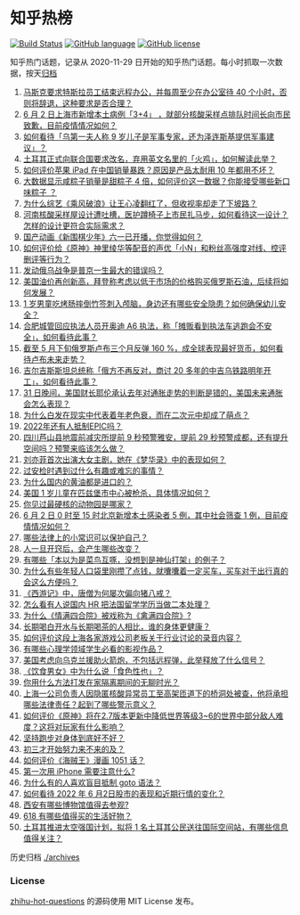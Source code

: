 # 知乎热榜
[![Build Status](https://github.com/ToWeLong/zhihu-hot-questions/workflows/CI/badge.svg)](https://github.com/ToWeLong/zhihu-hot-questions/actions)
[![GitHub language](https://img.shields.io/badge/language-golang-orange.svg)](https://golang.org/)
[![GitHub license](https://img.shields.io/github/license/ToWeLong/zhihu-hot-questions)](https://github.com/ToWeLong/zhihu-hot-questions/blob/main/LICENSE)

知乎热门话题，记录从 2020-11-29 日开始的知乎热门话题。每小时抓取一次数据，按天[归档](./archives)

<!-- BEGIN -->

1. [马斯克要求特斯拉员工结束远程办公，并每周至少在办公室待 40 个小时，否则将辞退，这种要求是否合理？](https://www.zhihu.com/question/535719937)
1. [6 月 2 日上海市新增本土病例「3+4」 ，就部分核酸采样点排队时间长向市民致歉，目前疫情情况如何？](https://www.zhihu.com/question/535781257)
1. [如何看待「乌第一夫人称 9 岁儿子是军事专家，还为泽连斯基提供军事建议」？](https://www.zhihu.com/question/535723703)
1. [土耳其正式向联合国要求改名，弃用英文名里的「火鸡」，如何解读此举？](https://www.zhihu.com/question/535653078)
1. [如何评价苹果 iPad 在中国销量暴跌？原因是产品太耐用 10 年都用不坏？](https://www.zhihu.com/question/535731053)
1. [大数据显示咸粽子销量是甜粽子 4 倍，如何评价这一数据？你能接受哪些新口味粽子 ？](https://www.zhihu.com/question/535733385)
1. [为什么综艺《乘风破浪》让王心凌翻红了，但收视率却走了下坡路？](https://www.zhihu.com/question/535355704)
1. [河南核酸采样屋设计遭吐槽，医护蹲椅子上市民扎马步，如何看待这一设计？怎样的设计更符合实际需求？](https://www.zhihu.com/question/535777853)
1. [国产动画《新围棋少年》六一已开播，你觉得如何？](https://www.zhihu.com/question/535574103)
1. [如何评价给《原神》神里绫华等配音的声优「小N」和粉丝高强度对线、控评删评等行为？](https://www.zhihu.com/question/535444531)
1. [发动俄乌战争是普京一生最大的错误吗？](https://www.zhihu.com/question/526722572)
1. [美国油价再创新高，拜登称考虑以低于市场的价格购买俄罗斯石油，后续将如何发展？](https://www.zhihu.com/question/535768187)
1. [1 岁男童吃烤肠摔倒竹签刺入颅脑，身边还有哪些安全隐患？如何确保幼儿安全？](https://www.zhihu.com/question/535785579)
1. [合肥城管回应执法人员开奥迪 A6 执法，称「摊贩看到执法车逃跑会不安全」，如何看待此事？](https://www.zhihu.com/question/535763190)
1. [截至 5 月下旬俄罗斯卢布三个月反弹 160 %，成全球表现最好货币，如何看待卢布未来走势？](https://www.zhihu.com/question/535662632)
1. [吉尔吉斯斯坦总统称「俄方不再反对，商讨 20 多年的中吉乌铁路明年开工」，如何看待此事？](https://www.zhihu.com/question/535749520)
1. [31 日晚间，美国财长耶伦承认去年对通胀走势的判断是错的，美国未来通胀会怎么表现？](https://www.zhihu.com/question/535590610)
1. [为什么白发在现实中代表着年老色衰，而在二次元中却成了萌点？](https://www.zhihu.com/question/535319324)
1. [2022年还有人抵制EPIC吗？](https://www.zhihu.com/question/535137596)
1. [四川芦山县地震前减灾所提前 9 秒预警雅安，提前 29 秒预警成都，还有提升空间吗？预警来临该怎么做？](https://www.zhihu.com/question/535635844)
1. [刘亦菲首次出演大女主剧，她在《梦华录》中的表现如何？](https://www.zhihu.com/question/535729048)
1. [过安检时遇到过什么有趣或难忘的事情？](https://www.zhihu.com/question/60559624)
1. [为什么国内的黄油都是进口的？](https://www.zhihu.com/question/442125562)
1. [美国 1 岁儿童在匹兹堡市中心被枪杀，具体情况如何？](https://www.zhihu.com/question/535274213)
1. [你见过最硬核的动物园是哪家？](https://www.zhihu.com/question/417550350)
1. [6 月 2 日 0 时至 15 时北京新增本土感染者 5 例，其中社会筛查 1 例，目前疫情情况如何？](https://www.zhihu.com/question/535772293)
1. [哪些法律上的小常识可以保护自己？](https://www.zhihu.com/question/27486818)
1. [人一旦开窍后，会产生哪些改变？](https://www.zhihu.com/question/507160188)
1. [有哪些「本以为是菜鸟互啄，没想到是神仙打架」的例子？](https://www.zhihu.com/question/308741059)
1. [为什么有些年轻人口袋里刚攒了点钱，就囔囔着一定买车，买车对于出行真的会这么方便吗？](https://www.zhihu.com/question/535636275)
1. [《西游记》中，唐僧为何屡次偏向猪八戒？](https://www.zhihu.com/question/55075445)
1. [怎么看有人说国内 HR 把法国留学学历当做二本处理？](https://www.zhihu.com/question/429002563)
1. [为什么《情满四合院》被戏称为《禽满四合院》?](https://www.zhihu.com/question/492354433)
1. [长期喝白开水与长期喝茶的人相比，谁的身体更健康？](https://www.zhihu.com/question/519005467)
1. [如何评价这段上海各家游戏公司老板关于行业讨论的录音内容？](https://www.zhihu.com/question/534426669)
1. [有哪些心理学领域学生必看的影视作品？](https://www.zhihu.com/question/534565906)
1. [美国考虑向乌克兰援助火箭炮，不包括远程弹，此举释放了什么信号？](https://www.zhihu.com/question/535455793)
1. [《饮食男女》中为什么说「食色性也」？](https://www.zhihu.com/question/24391465)
1. [你用什么方法打发在家隔离期间的无聊时光？](https://www.zhihu.com/question/403540670)
1. [上海一公司负责人因隐匿核酸异常员工至高架匝道下的桥洞处被查，他将承担哪些法律责任？起到了哪些警示意义？](https://www.zhihu.com/question/535741901)
1. [如何评价《原神》将在2.7版本更新中降低世界等级3~6的世界中部分敌人难度？这将对玩家有什么影响？](https://www.zhihu.com/question/534793488)
1. [坚持跑步对身体到底好不好？](https://www.zhihu.com/question/461618978)
1. [初三才开始努力来不来的及？](https://www.zhihu.com/question/533949785)
1. [如何评价《海贼王》漫画 1051 话？](https://www.zhihu.com/question/534766555)
1. [第一次用 iPhone 需要注意什么?](https://www.zhihu.com/question/461781319)
1. [为什么有的人喜欢盲目抵制 goto 语法？](https://www.zhihu.com/question/535563255)
1. [如何看待 2022 年 6 月2日股市的表现和近期行情的变化？](https://www.zhihu.com/question/535622113)
1. [西安有哪些博物馆值得去参观?](https://www.zhihu.com/question/505200327)
1. [618 有哪些值得买的生活好物？](https://www.zhihu.com/question/535105558)
1. [土耳其推进太空强国计划，拟将 1 名土耳其公民送往国际空间站，有哪些信息值得关注？](https://www.zhihu.com/question/535283983)

<!-- END -->

历史归档 [./archives](./archives)


### License
[zhihu-hot-questions](https://github.com/towelong/zhihu-hot-questions) 的源码使用 MIT License 发布。